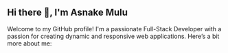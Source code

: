 ## Hi there 👋, I'm Asnake Mulu
Welcome to my GitHub profile! I'm a passionate Full-Stack Developer with a passion for creating dynamic and responsive web applications. Here’s a bit more about me:

<!--
**AsnakeMulu/AsnakeMulu** is a ✨ _special_ ✨ repository because its `README.md` (this file) appears on your GitHub profile.

Here are some ideas to get you started:

- 🔭 I’m currently working on ...
- 🌱 I’m currently learning ...
- 👯 I’m looking to collaborate on ...
- 🤔 I’m looking for help with ...
- 💬 Ask me about ...
- 📫 How to reach me: ...
- 😄 Pronouns: ...
- ⚡ Fun fact: ...
-->
